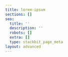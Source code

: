 ```yaml
---
title: lorem-ipsum
sections: []
seo:
  title: ''
  description: ''
  robots: []
  extra: []
  type: stackbit_page_meta
layout: advanced
---
```

